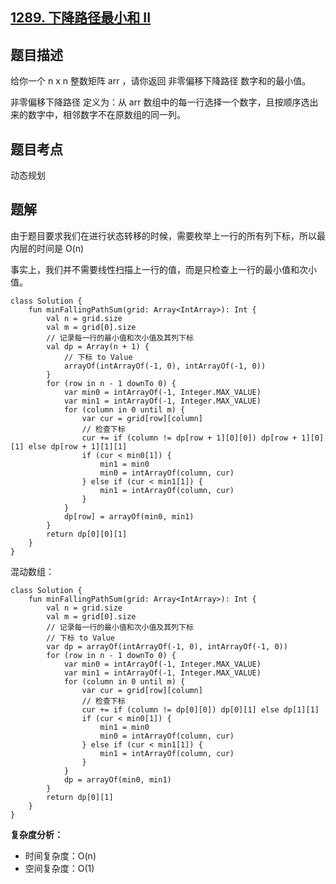 ## [1289. 下降路径最小和 II](https://leetcode.cn/problems/minimum-falling-path-sum-ii/)

## 题目描述

给你一个 n x n 整数矩阵 arr ，请你返回 非零偏移下降路径 数字和的最小值。

非零偏移下降路径 定义为：从 arr 数组中的每一行选择一个数字，且按顺序选出来的数字中，相邻数字不在原数组的同一列。

## 题目考点

动态规划

## 题解

由于题目要求我们在进行状态转移的时候，需要枚举上一行的所有列下标，所以最内层的时间是 O(n)

事实上，我们并不需要线性扫描上一行的值，而是只检查上一行的最小值和次小值。

```
class Solution {
    fun minFallingPathSum(grid: Array<IntArray>): Int {
        val n = grid.size
        val m = grid[0].size
        // 记录每一行的最小值和次小值及其列下标
        val dp = Array(n + 1) {
            // 下标 to Value
            arrayOf(intArrayOf(-1, 0), intArrayOf(-1, 0))
        }
        for (row in n - 1 downTo 0) {
            var min0 = intArrayOf(-1, Integer.MAX_VALUE)
            var min1 = intArrayOf(-1, Integer.MAX_VALUE)
            for (column in 0 until m) {
                var cur = grid[row][column]
                // 检查下标
                cur += if (column != dp[row + 1][0][0]) dp[row + 1][0][1] else dp[row + 1][1][1]
                if (cur < min0[1]) {
                    min1 = min0
                    min0 = intArrayOf(column, cur)
                } else if (cur < min1[1]) {
                    min1 = intArrayOf(column, cur)
                }
            }
            dp[row] = arrayOf(min0, min1)
        }
        return dp[0][0][1]
    }
}
```

混动数组：

```
class Solution {
    fun minFallingPathSum(grid: Array<IntArray>): Int {
        val n = grid.size
        val m = grid[0].size
        // 记录每一行的最小值和次小值及其列下标
        // 下标 to Value
        var dp = arrayOf(intArrayOf(-1, 0), intArrayOf(-1, 0))
        for (row in n - 1 downTo 0) {
            var min0 = intArrayOf(-1, Integer.MAX_VALUE)
            var min1 = intArrayOf(-1, Integer.MAX_VALUE)
            for (column in 0 until m) {
                var cur = grid[row][column]
                // 检查下标
                cur += if (column != dp[0][0]) dp[0][1] else dp[1][1]
                if (cur < min0[1]) {
                    min1 = min0
                    min0 = intArrayOf(column, cur)
                } else if (cur < min1[1]) {
                    min1 = intArrayOf(column, cur)
                }
            }
            dp = arrayOf(min0, min1)
        }
        return dp[0][1]
    }
}
```

**复杂度分析：**

- 时间复杂度：O(n)
- 空间复杂度：O(1) 
